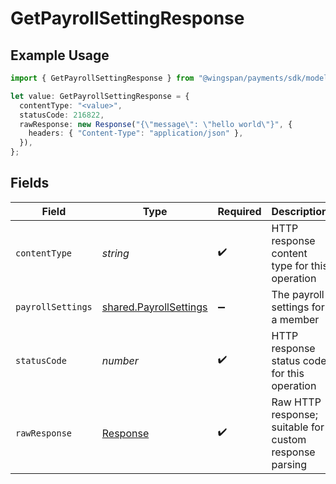 # GetPayrollSettingResponse

## Example Usage

```typescript
import { GetPayrollSettingResponse } from "@wingspan/payments/sdk/models/operations";

let value: GetPayrollSettingResponse = {
  contentType: "<value>",
  statusCode: 216822,
  rawResponse: new Response("{\"message\": \"hello world\"}", {
    headers: { "Content-Type": "application/json" },
  }),
};
```

## Fields

| Field                                                                   | Type                                                                    | Required                                                                | Description                                                             |
| ----------------------------------------------------------------------- | ----------------------------------------------------------------------- | ----------------------------------------------------------------------- | ----------------------------------------------------------------------- |
| `contentType`                                                           | *string*                                                                | :heavy_check_mark:                                                      | HTTP response content type for this operation                           |
| `payrollSettings`                                                       | [shared.PayrollSettings](../../../sdk/models/shared/payrollsettings.md) | :heavy_minus_sign:                                                      | The payroll settings for a member                                       |
| `statusCode`                                                            | *number*                                                                | :heavy_check_mark:                                                      | HTTP response status code for this operation                            |
| `rawResponse`                                                           | [Response](https://developer.mozilla.org/en-US/docs/Web/API/Response)   | :heavy_check_mark:                                                      | Raw HTTP response; suitable for custom response parsing                 |